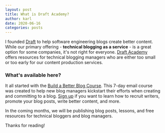 ```yaml
---
layout: post
title: What is Draft Academy?
author: karl
date: 2020-06-16
categories: posts
---
```


I founded [Draft](https://draft.dev) to help software engineering blogs create better content. While our primary offering - **technical blogging as a service** - is a great option for some companies, it's not right for everyone. [Draft Academy](/) offers resources for technical blogging managers who are either too small or too early for our content production services.

### What's available here?
It all started with the [Build a Better Blog Course](https://draft.dev/#course). This 7-day email course was created to help new blog managers kickstart their efforts when creating and committing to a blog. [Sign up](https://draft.dev/#course) if you want to learn how to recruit writers, promote your blog posts, write better content, and more. 

In the coming months, we will be publishing blog posts, lessons, and free resources for technical bloggers and blog managers.

Thanks for reading!
